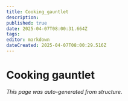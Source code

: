 ```yaml
---
title: Cooking_gauntlet
description: 
published: true
date: 2025-04-07T08:00:31.664Z
tags: 
editor: markdown
dateCreated: 2025-04-07T08:00:29.516Z
---
```


# Cooking gauntlet

*This page was auto-generated from structure.*